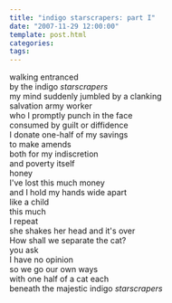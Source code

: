 ```yaml
---
title: "indigo starscrapers: part I"
date: "2007-11-29 12:00:00"
template: post.html
categories: 
tags: 
---
```


walking entranced  
by the indigo *starscrapers*  
my mind suddenly jumbled by a clanking  
salvation army worker  
who I promptly punch in the face  
consumed by guilt or diffidence  
I donate one-half of my savings  
to make amends  
both for my indiscretion  
and poverty itself  
honey  
I've lost this much money  
and I hold my hands wide apart  
like a child  
this much  
I repeat  
she shakes her head and it's over  
How shall we separate the cat?  
you ask  
I have no opinion  
so we go our own ways  
with one half of a cat each  
beneath the majestic indigo *starscrapers*